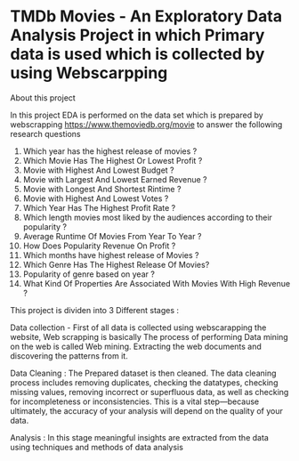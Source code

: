 # TMDb Movies - An Exploratory Data Analysis Project in which Primary data is used which is collected by using Webscarpping 

About this project

In this project EDA is performed on the data set which is prepared by webscrapping https://www.themoviedb.org/movie to answer the following research questions

1. Which year has the highest release of movies ?
2. Which Movie Has The Highest Or Lowest Profit ?
3. Movie with Highest And Lowest Budget ?
4. Movie with Largest And Lowest Earned Revenue ?
5. Movie with Longest And Shortest Rintime ?
6. Movie with Highest And Lowest Votes ?
7. Which Year Has The Highest Profit Rate ?
8. Which length movies most liked by the audiences according to their popularity ?
9. Average Runtime Of Movies From Year To Year ?
10. How Does Popularity Revenue On Profit ?
11. Which months have highest release of Movies ? 
12. Which Genre Has The Highest Release Of Movies?
13. Popularity of genre based on year ?
14. What Kind Of Properties Are Associated With Movies With High Revenue ?

This project is dividen into 3 Different stages :

Data collection - First of all data is collected using webscarapping the website, Web scrapping is basically The process of performing Data mining on the web is called Web mining. Extracting the web documents and discovering the patterns from it.

Data Cleaning : The Prepared dataset is then cleaned. The data cleaning process includes removing duplicates, checking the datatypes, checking missing values, removing incorrect or superfluous data, as well as checking for incompleteness or inconsistencies. This is a vital step—because ultimately, the accuracy of your analysis will depend on the quality of your data.

Analysis : In this stage meaningful insights are extracted from the data using techniques and methods of data analysis
